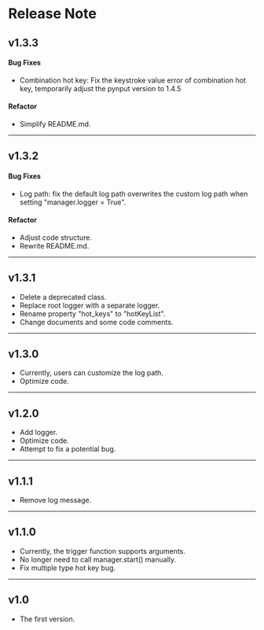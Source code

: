 # Release Note
## v1.3.3
#### Bug Fixes
- Combination hot key: Fix the keystroke value error of combination hot key, temporarily adjust the pynput version to 1.4.5
#### Refactor
- Simplify README.md.
___
## v1.3.2
#### Bug Fixes
- Log path: fix the default log path overwrites the custom log path when setting "manager.logger = True".
#### Refactor
- Adjust code structure.
- Rewrite README.md.
___
## v1.3.1
- Delete a deprecated class.
- Replace root logger with a separate logger.
- Rename property "hot_keys" to "hotKeyList".
- Change documents and some code comments.
___
## v1.3.0
- Currently, users can customize the log path.
- Optimize code.
___
## v1.2.0
- Add logger.
- Optimize code.
- Attempt to fix a potential bug.
___
## v1.1.1
- Remove log message.
___
## v1.1.0
- Currently, the trigger function supports arguments.
- No longer need to call manager.start() manually.
- Fix multiple type hot key bug.
___
## v1.0
- The first version.